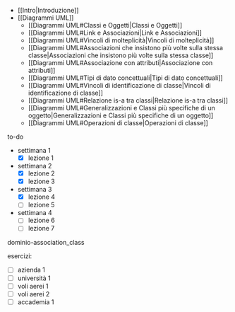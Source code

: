 - [[Intro|Introduzione]]
- [[Diagrammi UML]]
	- [[Diagrammi UML#Classi e Oggetti|Classi e Oggetti]]
	- [[Diagrammi UML#Link e Associazioni|Link e Associazioni]]
	- [[Diagrammi UML#Vincoli di molteplicità|Vincoli di molteplicità]]
	- [[Diagrammi UML#Associazioni che insistono più volte sulla stessa classe|Associazioni che insistono più volte sulla stessa classe]]
	- [[Diagrammi UML#Associazione con attributi|Associazione con attributi]]
	- [[Diagrammi UML#Tipi di dato concettuali|Tipi di dato concettuali]]
	- [[Diagrammi UML#Vincoli di identificazione di classe|Vincoli di identificazione di classe]]
	- [[Diagrammi UML#Relazione is-a tra classi|Relazione is-a tra classi]]
	- [[Diagrammi UML#Generalizzazioni e Classi più specifiche di un oggetto|Generalizzazioni e Classi più specifiche di un oggetto]]
	- [[Diagrammi UML#Operazioni di classe|Operazioni di classe]]



to-do
- settimana 1
	- [x] lezione 1
- settimana 2
	- [x] lezione 2
	- [x] lezione 3 
- settimana 3
	- [x] lezione 4
	- [ ] lezione 5
- settimana 4
	- [ ] lezione 6
	- [ ] lezione 7

dominio-association_class

esercizi:
- [ ] azienda 1
- [ ] università 1
- [ ] voli aerei 1
- [ ] voli aerei 2
- [ ] accademia 1